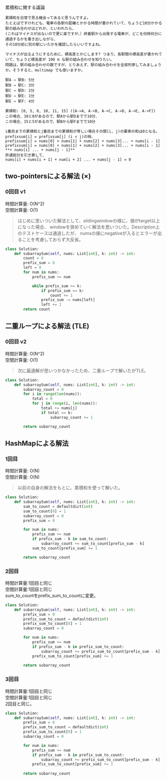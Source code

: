 累積和に関する議論
```
累積和を日常で見る機会ってあると思うんですよ。
たとえばですけれども、電車の各駅の距離とかかる時間が書かれていて、ちょうど10分かかる駅の組み合わせはどれか、といわれたら、
(これはマイナスが出ないので更に楽ですが、）終着駅から出発する電車が、どこを何時何分に通過するかを書き出しながら、
その10分前に別の駅にいたかを確認したらいいですよね。

マイナスが出るようにするために、標高差とかにします? つまり、各駅間の標高差が書かれていて、ちょうど標高差が 100 m な駅の組み合わせを知りたい。
問題は、駅の組み合わせの数ですが、とりあえず、駅の組み合わせを全部列挙してみましょうか。そうすると、multimap でも使いますか。

駅A → 駅B: 5分
駅B → 駅C: 3分
駅C → 駅D: 2分
駅D → 駅E: 1分
駅E → 駅F: 4分

累積和: [0, 5, 8, 10, 11, 15] ([A->A, A->B, A->C, A->D, A->E, A->F])
この場合、10と0があるので、駅Aから駅Dまでで10分、
この場合、15と5があるので、駅Bから駅Fまでで10分
```

```
i番目までの累積和とj番目までの累積和が等しい場合その間[i, j)の要素の和は0となる。
prefixsum[i] = prefixsum[j] (i < j)の時、
prefixsum[i] = nums[0] + nums[1] + nums[2] + nums[3]... + nums[i - 1]
prefixsum[j] = nums[0] + nums[1] + nums[2] + nums[3]... + nums[i - 1] **+ nums[i] ... + nums[j - 1]**
許通部分を引き算して、
nums[i] + nums[i + 1] + num[i + 2] ... + nums[j - 1] = 0
```

## two-pointersによる解法 (×)
### 0回目 v1
時間計算量: O(N^2)<br>
空間計算量: O(1)<br>
> はじめに思いついた解法として、slidingwindowの様に、値がtarget以上になった場合、
> windowを狭めていく解法を思いついた。Description上のテストケースは通過したが、
> numsの値にnegativeが入るとエラーが出ることを考慮しておらず大反省。


```python
class Solution:
    def subarraySum(self, nums: List[int], k: int) -> int:
        count = 0
        prefix_sum = 0
        left = 0
        for num in nums:
            prefix_sum += num

            while prefix_sum >= k:
                if prefix_sum == k:
                    count += 1
                prefix_sum -= nums[left]
                left += 1
        return count
```


## 二重ループによる解法 (TLE)
### 0回目 v2
時間計算量: O(N^2)<br>
空間計算量: O(1)<br>
> 次に最適解が思いつかなかったため、二重ループで解いたがTLE。

```python
class Solution:
    def subarraySum(self, nums: List[int], k: int) -> int:
        subarray_count = 0
        for i in range(len(nums)):
            total = 0
            for j in range(i, len(nums)):
                total += nums[j]
                if total == k:
                    subarray_count += 1

        return subarray_count
```

## HashMapによる解法
### 1回目
時間計算量: O(N)<br>
空間計算量: O(N)<br>
> 以前の自身の解法をもとに、累積和を使って解いた。
```python
class Solution:
    def subarraySum(self, nums: List[int], k: int) -> int:
        sum_to_count = defaultdict(int)
        sum_to_count[0] = 1
        subarray_count = 0
        prefix_sum = 0

        for num in nums:
            prefix_sum += num
            if prefix_sum - k in sum_to_count:
                subarray_count += sum_to_count[prefix_sum - k]
            sum_to_count[prefix_sum] += 1

        return subarray_count
```

### 2回目
時間計算量:1回目と同じ <br>
空間計算量:1回目と同じ <br>
sum_to_countをprefix_sum_to_countに変更。

```python
class Solution:
    def subarraySum(self, nums: List[int], k: int) -> int:
        prefix_sum = 0
        prefix_sum_to_count = defaultdict(int)
        prefix_sum_to_count[0] = 1
        subarray_count = 0

        for num in nums:
            prefix_sum += num
            if prefix_sum - k in prefix_sum_to_count:
                subarray_count += prefix_sum_to_count[prefix_sum - k]
            prefix_sum_to_count[prefix_sum] += 1
        
        return subarray_count
```

### 3回目
時間計算量:1回目と同じ <br>
空間計算量:1回目と同じ <br>
2回目と同じ。
```python
class Solution:
    def subarraySum(self, nums: List[int], k: int) -> int:
        prefix_sum = 0
        prefix_sum_to_count = defaultdict(int)
        prefix_sum_to_count[0] = 1
        subarray_count = 0

        for num in nums:
            prefix_sum += num
            if prefix_sum - k in prefix_sum_to_count:
                subarray_count += prefix_sum_to_count[prefix_sum - k]
            prefix_sum_to_count[prefix_sum] += 1
        
        return subarray_count
```

